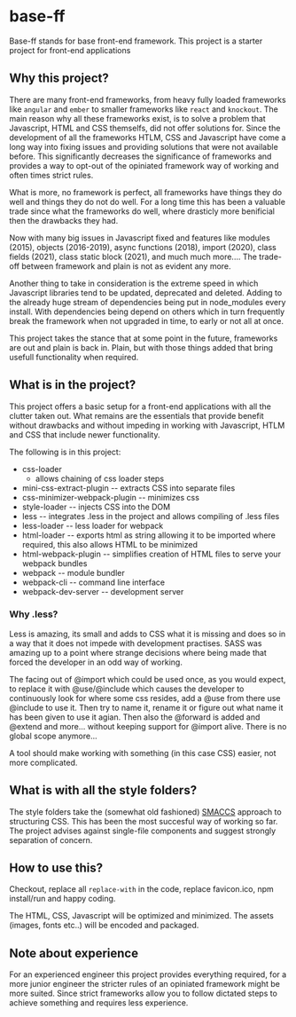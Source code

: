 # base-ff

Base-ff stands for base front-end framework.
This project is a starter project for front-end applications

## Why this project?

There are many front-end frameworks, from heavy fully loaded frameworks like `angular` and `ember` to smaller frameworks like `react` and `knockout`.
The main reason why all these frameworks exist, is to solve a problem that Javascript, HTML and CSS themselfs, did not offer solutions for.
Since the development of all the frameworks HTLM, CSS and Javascript have come a long way into fixing issues and providing solutions that were not available before.
This significantly decreases the significance of frameworks and provides a way to opt-out of the opiniated framework way of working and often times strict rules.

What is more, no framework is perfect, all frameworks have things they do well and things they do not do well.
For a long time this has been a valuable trade since what the frameworks do well, where drasticly more benificial then the drawbacks they had.

Now with many big issues in Javascript fixed and features like modules (2015), objects (2016-2019), async functions (2018), import (2020), class fields (2021), class static block (2021), and much much more....
The trade-off between framework and plain is not as evident any more.

Another thing to take in consideration is the extreme speed in which Javascript libraries tend to be updated, deprecated and deleted. Adding to the already huge stream of dependencies being put in node_modules every install.
With dependencies being depend on others which in turn frequently break the framework when not upgraded in time, to early or not all at once.

This project takes the stance that at some point in the future, frameworks are out and plain is back in.
Plain, but with those things added that bring usefull functionality when required. 

## What is in the project?

This project offers a basic setup for a front-end applications with all the clutter taken out.
What remains are the essentials that provide benefit without drawbacks and without impeding in working with Javascript, HTLM and CSS that include newer functionality.

The following is in this project:
- css-loader
   - allows chaining of css loader steps
- mini-css-extract-plugin
-- extracts CSS into separate files
- css-minimizer-webpack-plugin
-- minimizes css
- style-loader
-- injects CSS into the DOM
- less
-- integrates .less in the project and allows compiling of .less files 
- less-loader
-- less loader for webpack
- html-loader
-- exports html as string allowing it to be imported where required, this also allows HTML to be minimized
- html-webpack-plugin
-- simplifies creation of HTML files to serve your webpack bundles
- webpack
-- module bundler
- webpack-cli
-- command line interface
- webpack-dev-server
-- development server

### Why .less?

Less is amazing, its small and adds to CSS what it is missing and does so in a way that it does not impede with development practises.
SASS was amazing up to a point where strange decisions where being made that forced the developer in an odd way of working.

The facing out of @import which could be used once, as you would expect, to replace it with @use/@include which causes the developer to continuously look for where some css resides, add a @use from there use @include to use it.
Then try to name it, rename it or figure out what name it has been given to use it agian. Then also the @forward is added and @extend and more... without keeping support for @import alive. There is no global scope anymore...

A tool should make working with something (in this case CSS) easier, not more complicated.

## What is with all the style folders?

The style folders take the (somewhat old fashioned) [SMACCS](http://smacss.com) approach to structuring CSS. 
This has been the most succesful way of working so far. 
The project advises against single-file components and suggest strongly separation of concern.

## How to use this?

Checkout, replace all `replace-with` in the code, replace favicon.ico, npm install/run and happy coding.

The HTML, CSS, Javascript will be optimized and minimized.
The assets (images, fonts etc..) will be encoded and packaged.

## Note about experience

For an experienced engineer this project provides everything required, for a more junior engineer the stricter rules of an opiniated framework might be more suited. 
Since strict frameworks allow you to follow dictated steps to achieve something and requires less experience.
